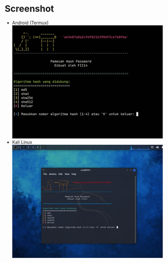 # Screenshot

- Android (Termux)
  ![gambar](https://github.com/FII14/hashbrute/blob/main/screenshot/20230713_200044.jpg)
- Kali Linux
  ![gambar](https://github.com/FII14/hashbrute/blob/main/screenshot/20230713_195946.jpg)
